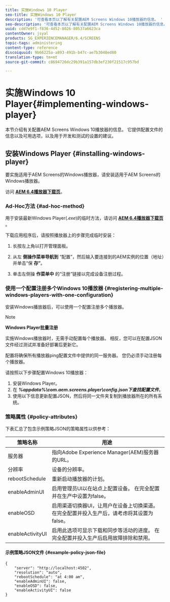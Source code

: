 ```yaml
---
title: 实施Windows 10 Player
seo-title: 实施Windows 10 Player
description: '可查看本页以了解有关配置AEM Screens Windows 10播放器的信息。 '
seo-description: '可查看本页以了解有关配置AEM Screens Windows 10播放器的信息。 '
uuid: cdd7e9f1-f836-4d52-8026-80537a6623ca
contentOwner: jsyal
products: SG_EXPERIENCEMANAGER/6.4/SCREENS
topic-tags: administering
content-type: reference
discoiquuid: 9b66225a-a893-491b-b47c-ae7b3048ed80
translation-type: tm+mt
source-git-commit: c8694726dc29b391a157db3ef230f21517c957bd

---
```



# 实施Windows 10 Player{#implementing-windows-player}

本节介绍有关配置AEM Screens Windows 10播放器的信息。 它提供配置文件的信息以及可用选项，以及用于开发和测试的设置的建议。

## 安装Windows Player {#installing-windows-player}

要实施适用于AEM Screens的Windows播放器，请安装适用于AEM Screens的Windows播放器。

访问 [**AEM 6.4播放器下载页&#x200B;**](https://download.macromedia.com/screens/)。

### Ad-Hoc方法 {#ad-hoc-method}

用于安装最新Windows Player(*.exe*)的临时方法，请访问 [**AEM 6.4播放器下载页&#x200B;**](https://download.macromedia.com/screens/)。

下载应用程序后，请按照播放器上的步骤完成临时安装：

1. 长按左上角以打开管理面板。
1. 从左 **侧操作菜单导航到** “配置”，然后输入要连接到的AEM实例的位置（地址）并单击“保 **存”**。

1. 单击左侧操 **作菜单中** 的“注册”链接以完成设备注册过程。

### 使用一个配置注册多个Windows 10播放器 {#registering-multiple-windows-players-with-one-configuration}

安装Windows播放器后，可以使用一个配置注册多个播放器。

>[!NOTE]
>
>**Windows Player批量注册**
>
>实施Windows播放器时，无需手动配置每个播放器。 相反，您可以在配置JSON文件经过测试并准备好部署后更新它。
>
>配置将确保所有播放器ping配置文件中提供的同一服务器。 您仍必须手动注册每个播放器。

请按照以下步骤配置Windows 10播放器：

1. 安装Windows Player。
1. 在 ***%appdata%\com.aem.screens.player\config.json下查找配置文件***。
1. 使用以下信息更新配置JSON，然后将同一文件夹复制到播放器所在的所有系统。

### 策略属性 {#policy-attributes}

下表汇总了包含示例策略JSON的策略属性以供参考：

| **策略名称** | **用途** |
|---|---|
| 服务器 | 指向Adobe Experience Manager(AEM)服务器的URL。 |
| 分辨率 | 设备的分辨率。 |
| rebootSchedule | 重新启动播放器的计划。 |
| enableAdminUI | 启用管理员UI以在站点上配置设备。 在完全配置并在生产中设置为false。 |
| enableOSD | 启用渠道切换器UI，让用户在设备上切换渠道。 在完全配置并投入生产后，请考虑将其设置为false。 |
| enableActivityUI | 启用此选项可显示下载和同步等活动的进度。 在完全配置并投入生产后启用故障排除和禁用。 |

#### 示例策略JSON文件 {#example-policy-json-file}

```
{
    "server": "http://localhost:4502",
    "resolution": "auto",
    "rebootSchedule": "at 4:00 am",
    "enableAdminUI": false,
    "enableOSD": false,
    "enableActivityUI": false
}
```

